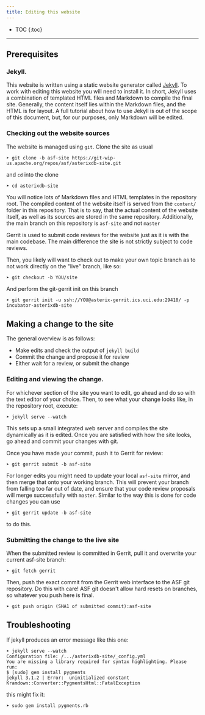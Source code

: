 ```yaml
---
title: Editing this website
---
```


<!-- Major credit to the Apache Flink guys for writing a great doc in a similar vein for their website
that happens to use more or less the same tooling as AsterixDB's. Much of this doc is based on it. -->

* TOC
{:toc}

---

## Prerequisites

### Jekyll.
This website is written using a static website generator called [Jekyll](https://github.com/jekyll/jekyll). To work with editing this website you will need to install it.
In short, Jekyll uses a combination of templated HTML files and Markdown to compile the final site.
Generally, the content itself lies within the Markdown files, and the HTML is for layout.
A full tutorial about how to use Jekyll is out of the scope of this document, but, for our purposes, only Markdown will be edited.

### Checking out the website sources

The website is managed using `git`. Clone the site as usual

    ➤ git clone -b asf-site https://git-wip-us.apache.org/repos/asf/asterixdb-site.git

and `cd` into the clone

    ➤ cd asterixdb-site

You will notice lots of Markdown files and HTML templates in the repository root. The compiled content of the website itself is served from the `content/` folder in this repository. That is to say, that the actual content of the website itself, as well as its sources are stored in the same repository. Additionally, the main branch on this repository is `asf-site` and not `master`

Gerrit is used to submit code reviews for the website just as it is with the main codebase. The main difference the site is not strictly subject to code reviews.

Then, you likely will want to check out to make your own topic branch as to not work directly on the "live" branch, like so:

    ➤ git checkout -b YOU/site

And perform the git-gerrit init on this branch

    ➤ git gerrit init -u ssh://YOU@asterix-gerrit.ics.uci.edu:29418/ -p incubator-asterixdb-site


## Making a change to the site

The general overview is as follows:

- Make edits and check the output of `jekyll build`
- Commit the change and propose it for review
- Either wait for a review, or submit the change

### Editing and viewing the change.

For whichever section of the site you want to edit, go ahead and do so with the text editor of your choice. Then, to see what your change looks like, in the repository root, execute:

    ➤ jekyll serve --watch

This sets up a small integrated web server and compiles the site dynamically as it is edited. Once you are satisfied with how the site looks, go ahead and commit your changes with git.

Once you have made your commit, push it to Gerrit for review:

    ➤ git gerrit submit -b asf-site

For longer edits you might need to update your local `asf-site` mirror, and then merge that onto your working branch. This will prevent your branch from falling too far out of date, and ensure that your code review proposals will merge successfully with `master`. Similar to the way this is done for code changes you can use

    ➤ git gerrit update -b asf-site

to do this.

### Submitting the change to the live site

When the submitted review is committed in Gerrit, pull it and overwrite your current asf-site branch:

    ➤ git fetch gerrit

Then, push the exact commit from the Gerrit web interface to the ASF git repository. Do this with care! ASF git doesn't allow hard resets on branches, so whatever you push here is final.

    ➤ git push origin (SHA1 of submitted commit):asf-site

## Troubleshooting

If jekyll produces an error message like this one:

    ➤ jekyll serve --watch
    Configuration file: /.../asterixdb-site/_config.yml
    You are missing a library required for syntax highlighting. Please run:
    $ [sudo] gem install pygments
    jekyll 3.1.2 | Error:  uninitialized constant Kramdown::Converter::PygmentsHtml::FatalException

  this might fix it:

    ➤ sudo gem install pygments.rb

